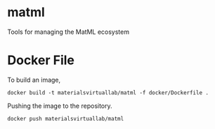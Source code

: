 # matml

Tools for managing the MatML ecosystem

# Docker File

To build an image,

```docker
docker build -t materialsvirtuallab/matml -f docker/Dockerfile .
```

Pushing the image to the repository.

```docker
docker push materialsvirtuallab/matml
```


